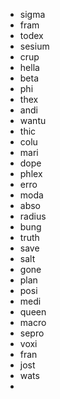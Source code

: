 - sigma
- fram
- todex
- sesium
- crup
- hella
- beta
- phi
- thex
- andi
- wantu
- thic
- colu
- mari
- dope
- phlex
- erro
- moda
- abso
- radius
- bung
- truth
- save
- salt
- gone
- plan
- posi
- medi
- queen
- macro
- sepro
- voxi
- fran
- jost
- wats
-
